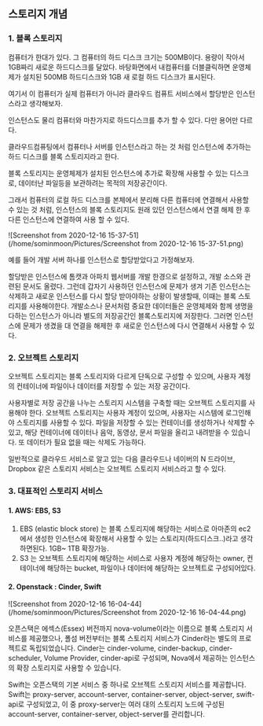 ## 스토리지 개념

### 1. 블록 스토리지

컴퓨터가 한대가 있다. 그 컴퓨터의 하드 디스크 크기는 500MB이다. 용량이 작아서1GB짜리 새로운 하드디스크를 달았다. 바탕화면에서 내컴퓨터를 더블클릭하면 운영체제가 설치된 500MB 하드디스크와 1GB 새 로컬 하드 디스크가 표시된다.  

여기서 이 컴퓨터가 실제 컴퓨터가 아니라 클라우드 컴퓨트 서비스에서 할당받은 인스턴스라고 생각해보자. 

인스턴스도 물리 컴퓨터와 마찬가지로 하드디스크를 추가 할 수 있다. 다만 용어만 다르다. 

클라우드컴퓨팅에서 컴퓨터나 서버를 인스턴스라고 하는 것 처럼 인스턴스에 추가하는 하드 디스크를 블록 스토리지라고 한다. 

블록 스토리지는 운영체제가 설치된 인스턴스에 추가로 확장해 사용할 수 있는 디스크로, 데이터난 파일등을 보관하려는 목적의 저장공간이다. 

그래서 컴퓨터의 로컬 하드 디스크를 본체에서 분리해 다른 컴퓨터에 연결해서 사용할 수 있는 것 처럼, 인스턴스의 블록 스토리지도 원래 있던 인스턴스에서 연결 해제 한 후 다른 인스턴스에 연결하여 사용 할 수 있다. 

![Screenshot from 2020-12-16 15-37-51](/home/sominmoon/Pictures/Screenshot from 2020-12-16 15-37-51.png)

예를 들어 개발 서버 하나를 인스턴스로 할당받았다고 가정해보자. 

할당받은 인스턴스에 톰캣과 아파치 웹서버를 개발 한경으로 설정하고, 개발 소스와 관련된 문서도 올렸다. 그런데 갑자기 사용하던 인스턴스에 문제가 생겨 기존 인스턴스는 삭제하고 새로운 인스턴스를 다시 할당 받아야하는 상황이 발생할때, 이때는 블록 스토리지를 사용해야한다. 개발소스나 문서처럼 중요한 데이터들은 운영체제와 함께 생명을 다하는 인스턴스가 아니라 별도의 저장공간인 블록스토리지에 저장한다. 그러면 인스턴스에 문제가 생겼을 대 연결을 해제한 후 새로운 인스턴스에 다시 연결해서 사용할 수 있다. 



### 2. 오브젝트 스토리지 

오브젝트 스토리지는 블록 스토리지와 다르게 단독으로 구성할 수 있으며, 사용자 계정의 컨테이너에 파일이나 데이터를 저장할 수 있는 저장 공간이다.

사용자별로 저장 공간을 나누는 스토리지 시스템을 구축할 때는 오브젝트 스토리지를 사용해야 한다. 오브젝트 스토리지는 사용자 계정이 있으며, 사용자는 시스템에 로그인해야 스토리지를 사용할 수 있다. 파일을 저장할 수 있는 컨테이너를 생성하거나 삭제할 수 있고, 해당 컨테이너에 데이터나 음악, 동영상, 문서 파일을 올리고 내려받을 수 있습니다. 또 데이터가 필요 없을 때는 삭제도 가능하다.

일반적으로 클라우드 서비스로 알고 있는 다음 클라우드나 네이버의 N 드라이브, Dropbox 같은 스토리지 서비스는 오브젝트 스토리지 서비스라고 할 수 있다.



### 3. 대표적인 스토리지 서비스

#### 1. AWS:  EBS, S3

1. EBS (elastic block store) 는 블록 스토리지에 해당하는 서비스로 아마존의 ec2에서 생성한 인스턴스에 확장해서 사용할 수 있는 스토리지(하드디스크..)라고 생각하면된다. 1GB~ 1TB  확장가능.
2. S3 는 오브젝트 스토리지에 해당하는 서비스로 사용자 계정에 해당하는 owner,  컨테이너에 해당하는 bucket, 파일이나 데이터에 해당하는 오브젝트로 구성되어있다. 

#### 2. Openstack : Cinder, Swift

![Screenshot from 2020-12-16 16-04-44](/home/sominmoon/Pictures/Screenshot from 2020-12-16 16-04-44.png)

오픈스택은 에섹스(Essex) 버전까지 nova-volume이라는 이름으로 블록 스토리지 서비스를 제공했으나, 폴섬 버전부터는 블록 스토리지 서비스가 Cinder라는 별도의 프로젝트로 독립되었습니다. Cinder는 cinder-volume, cinder-backup, cinder-scheduler, Volume Provider, cinder-api로 구성되며, Nova에서 제공하는 인스턴스의 확장 스토리지로 사용할 수 있습니다.

Swift는 오픈스택의 기본 서비스 중 하나로 오브젝트 스토리지 서비스를 제공합니다. Swift는 proxy-server, account-server, container-server, object-server, swift-api로 구성되었고, 이 중 proxy-server는 여러 대의 스토리지 노드에 구성된 account-server, container-server, object-server를 관리합니다.